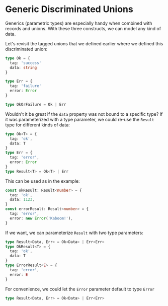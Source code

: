 # Generic Discriminated Unions

Generics (parametric types) are especially handy when combined with records and unions. With these three constructs, we can model any kind of data.

Let's revisit the tagged unions that we defined earlier where we defined this discriminated union:

```typescript
type Ok = {
  tag: 'success'
  data: string
}

type Err = {
  tag: 'failure'
  error: Error
}

type OkOrFailure = Ok | Err
```

Wouldn't it be great if the `data` property was not bound to a specific type? If it was parameterized with a type parameter, we could re-use the `Result` type for different kinds of data:

```typescript
type Ok<T> = {
  tag: 'ok',
  data: T
}
type Err = {
  tag: 'error',
  error: Error
}
type Result<T> = Ok<T> | Err
```

This can be used as in the example:

```typescript
const okResult: Result<number> = {
  tag: 'ok',
  data: 1123,
}
const errorResult: Result<number> = {
  tag: 'error',
  error: new Error('Kaboom!'),
}
```

If we want, we can parameterize `Result` with two type parameters:

```typescript
type Result<Data, Err> = Ok<Data> | Err<Err>
type OkResult<T> = {
  tag: 'ok',
  data: T
}
type ErrorResult<E> = {
  tag: 'error',
  error: E
}
```

For convenience, we could let the `Error` parameter default to type `Error`

```typescript
type Result<Data, Err> = Ok<Data> | Err<Err>
```
